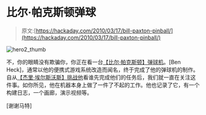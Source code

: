# 比尔·帕克斯顿弹球

> 原文:[https://hackaday.com/2010/03/17/bill-paxton-pinball/](https://hackaday.com/2010/03/17/bill-paxton-pinball/)

![](../Images/405cb0c335d88b191e228d4342a2e422.png "hero2_thumb")

不，你的眼睛没有欺骗你，你正在看一台[【比尔·帕克斯顿】弹球机](http://benheck.com/03-16-2010/bill-paxton-pinball)。[Ben Heck]，通常以他的便携式游戏系统改造而闻名，终于完成了他的弹球机的制作。自从[【杰里·埃尔斯沃斯】挑战他](http://hackaday.com/2009/12/31/pinball-build-throws-down-the-gauntlet/)看谁先完成他们的任务后，我们就一直在关注这件事。如你所见，他在机器本身上做了一件了不起的工作。他也记录了它，有一个构建日志，一个画廊，演示视频等。

[谢谢马特]